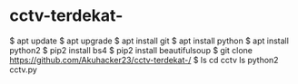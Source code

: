 # cctv-terdekat-
$ apt update
$ apt upgrade
$ apt install git
$ apt install python
$ apt install python2
$ pip2 install bs4
$ pip2 install beautifulsoup
$ git clone https://github.com/Akuhacker23/cctv-terdekat-/
$ ls
cd cctv
ls
python2 cctv.py


